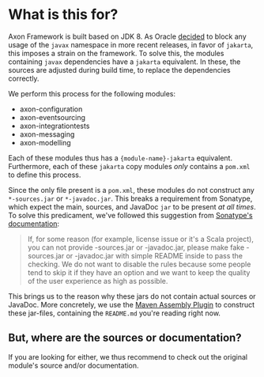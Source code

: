 # What is this for?

Axon Framework is built based on JDK 8.
As Oracle [decided](https://blogs.oracle.com/javamagazine/post/transition-from-java-ee-to-jakarta-ee) to block any usage of the `javax` namespace in more recent releases, in favor of `jakarta`, this imposes a strain on the framework.
To solve this, the modules containing `javax` dependencies have a `jakarta` equivalent.
In these, the sources are adjusted during build time, to replace the dependencies correctly.

We perform this process for the following modules:

- axon-configuration
- axon-eventsourcing
- axon-integrationtests
- axon-messaging
- axon-modelling

Each of these modules thus has a `{module-name}-jakarta` equivalent.
Furthermore, each of these `jakarta` copy modules _only_ contains a `pom.xml` to define this process.

Since the only file present is a `pom.xml`, these modules do not construct any `*-sources.jar` or `*-javadoc.jar`.
This breaks a requirement from Sonatype, which expect the main, sources, and JavaDoc `jar` to be present *at all times*.
To solve this predicament, we've followed this suggestion from [Sonatype's documentation](https://central.sonatype.org/publish/requirements/#supply-javadoc-and-sources):

> If, for some reason (for example, license issue or it's a Scala project), you can not provide -sources.jar or -javadoc.jar, please make fake -sources.jar or -javadoc.jar with simple README inside to pass the checking. 
> We do not want to disable the rules because some people tend to skip it if they have an option and we want to keep the quality of the user experience as high as possible.

This brings us to the reason why these jars do not contain actual sources or JavaDoc.
More concretely, we use the [Maven Assembly Plugin](https://maven.apache.org/plugins/maven-assembly-plugin/index.html) to construct these jar-files, containing the `README.md` you're reading right now.

## But, where are the sources or documentation?

If you are looking for either, we thus recommend to check out the original module's source and/or documentation.